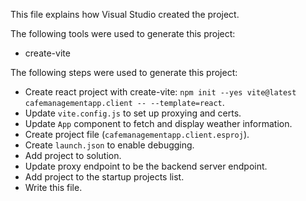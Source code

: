 This file explains how Visual Studio created the project.

The following tools were used to generate this project:
- create-vite

The following steps were used to generate this project:
- Create react project with create-vite: `npm init --yes vite@latest cafemanagementapp.client -- --template=react`.
- Update `vite.config.js` to set up proxying and certs.
- Update `App` component to fetch and display weather information.
- Create project file (`cafemanagementapp.client.esproj`).
- Create `launch.json` to enable debugging.
- Add project to solution.
- Update proxy endpoint to be the backend server endpoint.
- Add project to the startup projects list.
- Write this file.
